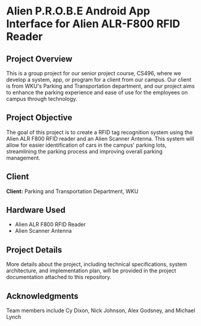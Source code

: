 # Alien P.R.O.B.E Android App Interface for Alien ALR-F800 RFID Reader

## Project Overview

This is a group project for our senior project course, CS496, where we develop a system, app, or program for a client from our campus. Our client is from WKU's Parking and Transportation department, and our project aims to enhance the parking experience and ease of use for the employees on campus through technology.

## Project Objective

The goal of this project is to create a RFID tag recognition system using the Alien ALR F800 RFID reader and an Alien Scanner Antenna. This system will allow for easier identification of cars in the campus' parking lots, streamlining the parking process and improving overall parking management.

## Client

**Client:** Parking and Transportation Department, WKU

## Hardware Used

- Alien ALR F800 RFID Reader
- Alien Scanner Antenna

## Project Details

More details about the project, including technical specifications, system architecture, and implementation plan, will be provided in the project documentation attached to this repository.


## Acknowledgments

Team members include Cy Dixon, Nick Johnson, Alex Godsney, and Michael Lynch
